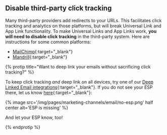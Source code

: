 ## Disable third-party click tracking

Many third-party providers add redirects to your URLs. This facilitates click tracking and analytics on those platforms, but will break Universal Link and App Link functionality. To make Universal Links and App Links work, **you will need to disable click tracking** in the third-party system. Here are instructions for some common platforms:

- [MailChimp](http://kb.mailchimp.com/reports/enable-and-view-click-tracking#Turn-Click-Tracking-On-or-Off){:target="_blank"}
- [Mandrill](https://mandrill.zendesk.com/hc/en-us/articles/205582927-Can-I-disable-click-tracking-on-selected-links-in-my-email){:target="_blank"}

{% protip title="Want to deep link your emails without sacrificing click tracking?" %}

To keep click tracking *and* deep link on all devices, try one of our [Deep Linked Email integrations](https://dashboard.branch.io/email){:target="_blank"}. If you do not see your ESP there, let us know [here](https://dashboard.branch.io/email){:target="_blank"}:

{% image src='/img/pages/marketing-channels/email/no-esp.png' half center alt='ESP is missing' %}

And let your ESP know, too!

{% endprotip %}